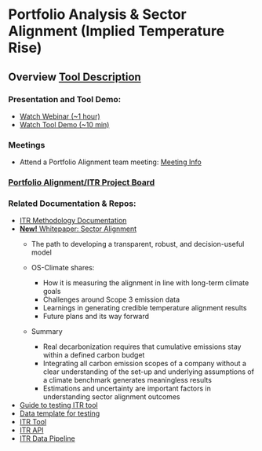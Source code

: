 # Portfolio Analysis & Sector Alignment (Implied Temperature Rise)
## Overview [Tool Description](https://osclimateorg.sharepoint.com/:w:/g/Eeq8F0bsE81KhsCCeQrBifQBDeM0DetumkkeHgHnQ0lZLA?e=YihlcA)
### Presentation and Tool Demo:
- [Watch Webinar (~1 hour)](https://vimeo.com/760067709)
- [Watch Tool Demo (~10 min)](https://vimeo.com/809946922)
### Meetings
- Attend a Portfolio Alignment team meeting: [Meeting Info](https://github.com/os-climate/OS-Climate-Community-Hub/blob/main/MEETING_LIST.md#note)
### [Portfolio Alignment/ITR Project Board](https://github.com/orgs/os-climate/projects/3)
### Related Documentation & Repos:
 - [ITR Methodology Documentation](https://osclimateorg.sharepoint.com/:b:/g/EUf4YGdngpRIs6pfzaLSKIcBqUXqtKQiAHbp0Y-G_P8aAA?e=NB4UPP)
 - [**New!** Whitepaper: Sector Alignment](https://osclimateorg.sharepoint.com/:b:/g/ER3_xSy7GNBIq505coM_UiUBhZeb8P9bY3vUj5xnXO_0uA?e=RhO18x)
      - The path to developing a transparent, robust, and decision-useful model
      - OS-Climate shares: 
        -  How it is measuring the alignment in line with long-term climate goals 
        -  Challenges around Scope 3 emission data
        -  Learnings in generating credible temperature alignment results
        -  Future plans and its way forward

      - Summary
        - Real decarbonization requires that cumulative emissions stay within a defined carbon budget
        - Integrating all carbon emission scopes of a company without a clear understanding of the set-up and underlying assumptions of a climate benchmark generates meaningless results
        - Estimations and uncertainty are important factors in understanding sector alignment outcomes
 - [Guide to testing ITR tool](https://osclimateorg.sharepoint.com/:b:/g/EaLSlE8WYx9Bnun4NOBX3jIB0X6aHz2lYHoHjx3b-l40zg?e=lFArns)
 - [Data template for testing](https://osclimateorg.sharepoint.com/:x:/g/EVFrynCx7npEtjtmKEZ6FFoB2eC1M3H-mvwb0vyiAqkySw?e=LyXLxV)
 - [ITR Tool](https://github.com/os-climate/ITR)
 - [ITR API](https://github.com/os-climate/ITR_api)
 - [ITR Data Pipeline](https://github.com/os-climate/itr-data-pipeline)
